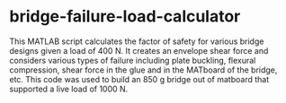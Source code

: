# bridge-failure-load-calculator

This MATLAB script calculates the factor of safety for various bridge designs given a load of 400 N. It creates an envelope shear force and considers various types of failure including plate buckling, flexural compression, shear force in the glue and in the MATboard of the bridge, etc. This code was used to build an 850 g bridge out of matboard that supported a live load of 1000 N. 
